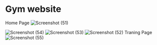 # Gym website 
Home Page
![Screenshot (51)](https://github.com/vaid02/final_project/assets/122258272/e9e16e52-a9a2-43e1-bc8d-2103fffc03a0)

![Screenshot (54)](https://github.com/vaid02/final_project/assets/122258272/acd04959-0e39-49a7-a3b4-5618e4f89ed9)
![Screenshot (53)](https://github.com/vaid02/final_project/assets/122258272/078c8d1f-9327-414a-9189-6b38998db0d0)
![Screenshot (52)](https://github.com/vaid02/final_project/assets/122258272/cbb9a28d-9d46-4ba0-9620-dda340233476)
Traning Page
![Screenshot (55)](https://github.com/vaid02/final_project/assets/122258272/e3101988-9073-4832-bb6d-64a224f2cfba)
